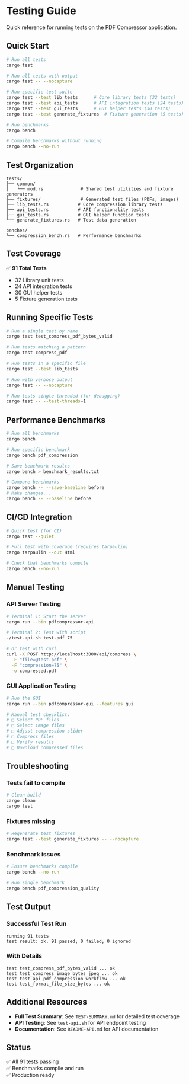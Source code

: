 # Testing Guide

Quick reference for running tests on the PDF Compressor application.

## Quick Start

```bash
# Run all tests
cargo test

# Run all tests with output
cargo test -- --nocapture

# Run specific test suite
cargo test --test lib_tests      # Core library tests (32 tests)
cargo test --test api_tests      # API integration tests (24 tests)
cargo test --test gui_tests      # GUI helper tests (30 tests)
cargo test --test generate_fixtures  # Fixture generation (5 tests)

# Run benchmarks
cargo bench

# Compile benchmarks without running
cargo bench --no-run
```

## Test Organization

```
tests/
├── common/
│   └── mod.rs              # Shared test utilities and fixture generators
├── fixtures/               # Generated test files (PDFs, images)
├── lib_tests.rs           # Core compression library tests
├── api_tests.rs           # API functionality tests
├── gui_tests.rs           # GUI helper function tests
└── generate_fixtures.rs   # Test data generation

benches/
└── compression_bench.rs   # Performance benchmarks
```

## Test Coverage

✅ **91 Total Tests**
- 32 Library unit tests
- 24 API integration tests
- 30 GUI helper tests
- 5 Fixture generation tests

## Running Specific Tests

```bash
# Run a single test by name
cargo test test_compress_pdf_bytes_valid

# Run tests matching a pattern
cargo test compress_pdf

# Run tests in a specific file
cargo test --test lib_tests

# Run with verbose output
cargo test -- --nocapture

# Run tests single-threaded (for debugging)
cargo test -- --test-threads=1
```

## Performance Benchmarks

```bash
# Run all benchmarks
cargo bench

# Run specific benchmark
cargo bench pdf_compression

# Save benchmark results
cargo bench > benchmark_results.txt

# Compare benchmarks
cargo bench -- --save-baseline before
# Make changes...
cargo bench -- --baseline before
```

## CI/CD Integration

```bash
# Quick test (for CI)
cargo test --quiet

# Full test with coverage (requires tarpaulin)
cargo tarpaulin --out Html

# Check that benchmarks compile
cargo bench --no-run
```

## Manual Testing

### API Server Testing
```bash
# Terminal 1: Start the server
cargo run --bin pdfcompressor-api

# Terminal 2: Test with script
./test-api.sh test.pdf 75

# Or test with curl
curl -X POST http://localhost:3000/api/compress \
  -F "file=@test.pdf" \
  -F "compression=75" \
  -o compressed.pdf
```

### GUI Application Testing
```bash
# Run the GUI
cargo run --bin pdfcompressor-gui --features gui

# Manual test checklist:
# □ Select PDF files
# □ Select image files  
# □ Adjust compression slider
# □ Compress files
# □ Verify results
# □ Download compressed files
```

## Troubleshooting

### Tests fail to compile
```bash
# Clean build
cargo clean
cargo test
```

### Fixtures missing
```bash
# Regenerate test fixtures
cargo test --test generate_fixtures -- --nocapture
```

### Benchmark issues
```bash
# Ensure benchmarks compile
cargo bench --no-run

# Run single benchmark
cargo bench pdf_compression_quality
```

## Test Output

### Successful Test Run
```
running 91 tests
test result: ok. 91 passed; 0 failed; 0 ignored
```

### With Details
```
test test_compress_pdf_bytes_valid ... ok
test test_compress_image_bytes_jpeg ... ok
test test_api_pdf_compression_workflow ... ok
test test_format_file_size_bytes ... ok
```

## Additional Resources

- **Full Test Summary**: See `TEST-SUMMARY.md` for detailed test coverage
- **API Testing**: See `test-api.sh` for API endpoint testing
- **Documentation**: See `README-API.md` for API documentation

## Status

✅ All 91 tests passing  
✅ Benchmarks compile and run  
✅ Production ready

